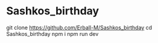 # Sashkos_birthday
git clone https://github.com/Erball-M/Sashkos_birthday
cd Sashkos_birthday
npm i
npm run dev
